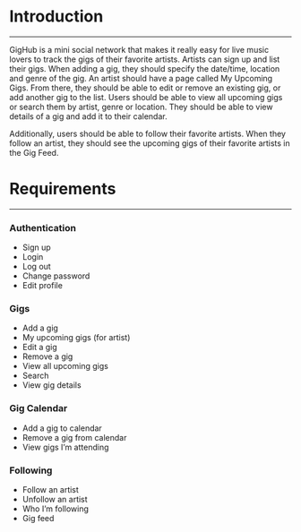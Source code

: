 # Introduction
----

GigHub is a mini social network that makes it really easy for live music lovers to track the gigs of their favorite artists. Artists can sign up and list their gigs. When adding a gig, they should specify the date/time, location and genre of the gig. An artist should have a page called My Upcoming Gigs. From there, they should be able to edit or remove an existing gig, or add another gig to the list. Users should be able to view all upcoming gigs or search them by artist, genre or location. They should be able to view details of a gig and add it to their calendar.

Additionally, users should be able to follow their favorite artists. When they follow an artist, they should see the upcoming gigs of their favorite artists in the Gig Feed.


# Requirements
----
### Authentication

  - Sign up
  - Login
  - Log out
  - Change password
  - Edit profile

### Gigs

  - Add a gig
  - My upcoming gigs (for artist)
  - Edit a gig
  - Remove a gig
  - View all upcoming gigs
  - Search
  - View gig details

### Gig Calendar

  - Add a gig to calendar
  - Remove a gig from calendar
  - View gigs I’m attending

### Following

  - Follow an artist
  - Unfollow an artist
  - Who I’m following
  - Gig feed


  